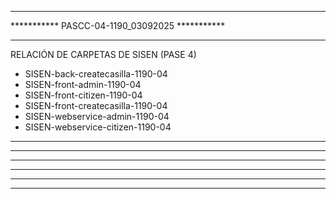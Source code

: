 **********************************************
*********** PASCC-04-1190_03092025 ***********
**********************************************
RELACIÓN DE CARPETAS DE SISEN (PASE 4) 

- SISEN-back-createcasilla-1190-04
- SISEN-front-admin-1190-04
- SISEN-front-citizen-1190-04
- SISEN-front-createcasilla-1190-04
- SISEN-webservice-admin-1190-04
- SISEN-webservice-citizen-1190-04


**********************************************
**********************************************
**********************************************
**********************************************
**********************************************
**********************************************
